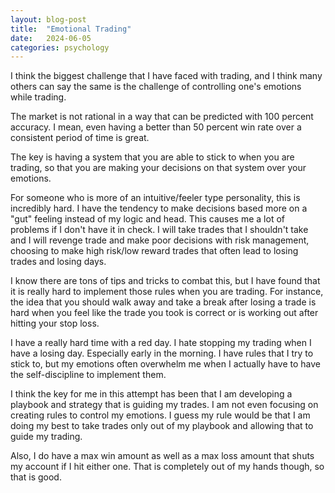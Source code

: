 ```yaml
---
layout: blog-post
title:  "Emotional Trading"
date:   2024-06-05
categories: psychology
---
```



I think the biggest challenge that I have faced with trading, and I think many others can say the same is the challenge of controlling one's emotions while trading. 

The market is not rational in a way that can be predicted with 100 percent accuracy. I mean, even having a better than 50 percent win rate over a consistent period of time is great. 

The key is having a system that you are able to stick to when you are trading, so that you are making your decisions on that system over your emotions. 

For someone who is more of an intuitive/feeler type personality, this is incredibly hard. I have the tendency to make decisions based more on a "gut" feeling instead of my logic and head. This causes me a lot of problems if I don't have it in check. I will take trades that I shouldn't take and I will revenge trade and make poor decisions with risk management, choosing to make high risk/low reward trades that often lead to losing trades and losing days. 

I know there are tons of tips and tricks to combat this, but I have found that it is really hard to implement those rules when you are trading. For instance, the idea that you should walk away and take a break after losing a trade is hard when you feel like the trade you took is correct or is working out after hitting your stop loss. 

I have a really hard time with a red day. I hate stopping my trading when I have a losing day. Especially early in the morning. I have rules that I try to stick to, but my emotions often overwhelm me when I actually have to have the self-discipline to implement them. 

I think the key for me in this attempt has been that I am developing a playbook and strategy that is guiding my trades. I am not even focusing on creating rules to control my emotions. I guess my rule would be that I am doing my best to take trades only out of my playbook and allowing that to guide my trading. 

Also, I do have a max win amount as well as a max loss amount that shuts my account if I hit either one. That is completely out of my hands though, so that is good. 
